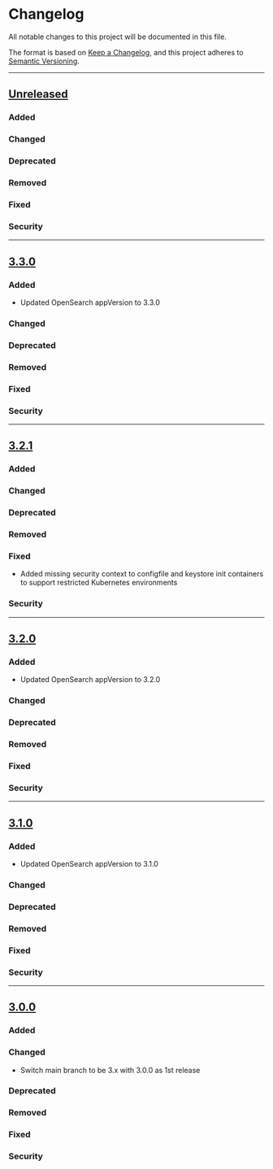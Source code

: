 # Changelog

All notable changes to this project will be documented in this file.

The format is based on [Keep a Changelog](https://keepachangelog.com/en/1.0.0/),
and this project adheres to [Semantic Versioning](https://semver.org/spec/v2.0.0.html).

---
## [Unreleased]
### Added
### Changed
### Deprecated
### Removed
### Fixed
### Security
---
## [3.3.0]
### Added
- Updated OpenSearch appVersion to 3.3.0
### Changed
### Deprecated
### Removed
### Fixed
### Security
---
## [3.2.1]
### Added
### Changed
### Deprecated
### Removed
### Fixed
- Added missing security context to configfile and keystore init containers to support restricted Kubernetes environments
### Security
---
## [3.2.0]
### Added
- Updated OpenSearch appVersion to 3.2.0
### Changed
### Deprecated
### Removed
### Fixed
### Security
---
## [3.1.0]
### Added
- Updated OpenSearch appVersion to 3.1.0
### Changed
### Deprecated
### Removed
### Fixed
### Security
---
## [3.0.0]
### Added
### Changed
- Switch main branch to be 3.x with 3.0.0 as 1st release
### Deprecated
### Removed
### Fixed
### Security

[Unreleased]: https://github.com/opensearch-project/helm-charts/compare/opensearch-3.3.0...HEAD
[3.3.0]: https://github.com/opensearch-project/helm-charts/compare/opensearch-3.2.1...opensearch-3.3.0
[3.2.1]: https://github.com/opensearch-project/helm-charts/compare/opensearch-3.2.0...opensearch-3.2.1
[3.2.0]: https://github.com/opensearch-project/helm-charts/compare/opensearch-3.1.0...opensearch-3.2.0
[3.1.0]: https://github.com/opensearch-project/helm-charts/compare/opensearch-3.0.0...opensearch-3.1.0
[3.0.0]: https://github.com/opensearch-project/helm-charts/compare/opensearch-2.33.0...opensearch-3.0.0
